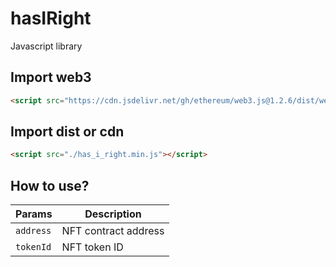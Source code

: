 # hasIRight

Javascript library

## Import web3

```html
<script src="https://cdn.jsdelivr.net/gh/ethereum/web3.js@1.2.6/dist/web3.min.js"></script>
```

## Import dist or cdn

```html
<script src="./has_i_right.min.js"></script>
```

## How to use?

| Params    | Description          |
| --------- | -------------------- |
| `address` | NFT contract address |
| `tokenId` | NFT token ID         |

